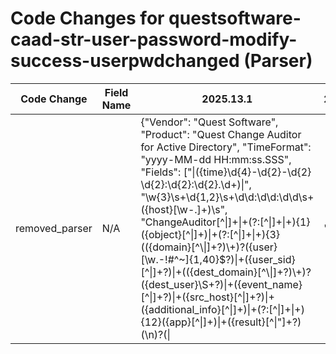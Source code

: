 # Code Changes for questsoftware-caad-str-user-password-modify-success-userpwdchanged (Parser)

| Code Change | Field Name | 2025.13.1 | 2025.14.1 |
|-------------|------------|-----------|------------|
| removed_parser | N/A | {"Vendor": "Quest Software", "Product": "Quest Change Auditor for Active Directory", "TimeFormat": "yyyy-MM-dd HH:mm:ss.SSS", "Fields": ["\|({time}\d{4}-\d{2}-\d{2} \d{2}:\d{2}:\d{2}\.\d+)\|", "\w{3}\s+\d{1,2}\s+\d\d:\d\d:\d\d\s+({host}[\w\-.]+)\s", "ChangeAuditor[^\|]+\|+(?:[^\|]+\|+){1}({object}[^\|]+)\|+(?:[^\|]+\|+){3}(({domain}[^\\\|]+?)\\+)?({user}[\w\.\-\!\#\^\~]{1,40}\$?)\|+({user_sid}[^\|]+?)\|+(({dest_domain}[^\\\|]+?)\\+)?({dest_user}\S+?)\|+({event_name}[^\|]+?)\|+({src_host}[^\|]+?)\|+({additional_info}[^\|]+)\|+(?:[^\|]+\|+){12}({app}[^\|]+)\|+({result}[^\|\"]+?)(\\n)?(\||\"|$| )"], "DupFields": ["event_name->operation"], "Name": "questsoftware-caad-str-user-password-modify-success-userpwdchanged", "ParserVersion": "v1.0.0", "Conditions": ["ChangeAuditor", "|Active Directory|", "|User password changed|"]} | N/A |